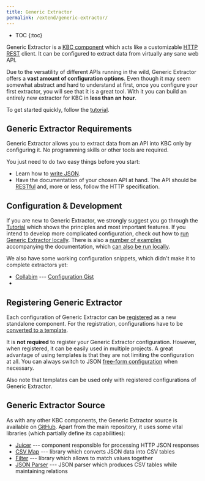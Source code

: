 ```yaml
---
title: Generic Extractor
permalink: /extend/generic-extractor/
---
```


* TOC
{:toc}

Generic Extractor is a [KBC component](/overview/) which acts like a customizable 
[HTTP REST](/extend/generic-extractor/tutorial/rest/) client. It can be configured to extract data 
from virtually any sane web API. 

Due to the versatility of different APIs running in the wild, Generic Extractor offers a **vast amount 
of configuration options**. Even though it may seem somewhat abstract and hard to understand at first, 
once you configure your first extractor, you will see that it is a great tool. With it you can build 
an entirely new extractor for KBC in **less than an hour**. 

To get started quickly, follow the [tutorial](/extend/generic-extractor/tutorial).

## Generic Extractor Requirements
Generic Extractor allows you to extract data from an API into KBC only by configuring it. 
No programming skills or other tools are required. 

You just need to do two easy things before you start: 

- Learn how to [write JSON](/extend/generic-extractor/tutorial/json/). 
- Have the documentation of your chosen API at hand. The API should be [RESTful](/extend/generic-extractor/tutorial/rest/) 
and, more or less, follow the HTTP specification. 

## Configuration & Development
If you are new to Generic Extractor, we strongly suggest you go through the 
[Tutorial](/extend/generic-extractor/tutorial/) which shows the principles and most important features.
If you intend to develop more complicated configuration, check out how to
[run Generic Extractor locally](/extend/generic-extractor/running/).
There is also a [number of examples](todo) accompanying the documentation, which
[can also be run locally](/extend/generic-extractor/running/#running-examples).

We also have some working configuration snippets, which didn't make it to complete extractors yet:

- [Collabim](http://www.collabim.cz/) --- [Configuration Gist](https://gist.github.com/odinuv/e2cf13ae100c146dbccfc650d93aef18)
- 


## Registering Generic Extractor
Each configuration of Generic Extractor can be [registered](/extend/registration/) as 
a new standalone component. For the registration, configurations have to be 
[converted to a template](/extend/generic-extractor/registration/#submission).

It is **not required** to register your Generic Extractor configuration. However, when registered, 
it can be easily used in multiple projects. A great advantage of using templates is that they
are not limiting the configuration at all. You can always switch to JSON 
[free-form configuration](/extend/generic-extractor/registration/#submission) when necessary. 

Also note that templates can be used only with registered configurations of Generic Extractor.

## Generic Extractor Source 
As with any other KBC components, the Generic Extractor source is available on 
[GitHub](https://github.com/keboola/generic-extractor/). Apart from the 
main repository, it uses some vital libraries (which partially define its capabilities):

- [Juicer](https://github.com/keboola/juicer) --- component responsible for processing HTTP JSON responses
- [CSV Map](https://github.com/keboola/php-csvmap) --- library which converts JSON data into CSV tables
- [Filter](https://github.com/keboola/php-filter) --- library which allows to match values together
- [JSON Parser](https://github.com/keboola/php-jsonparser) --- JSON parser which produces CSV tables while maintaining relations
